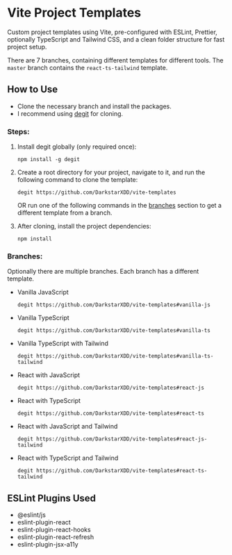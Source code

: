 # Vite Project Templates

Custom project templates using Vite, pre-configured with ESLint, Prettier, optionally TypeScript and Tailwind CSS, and a clean folder structure for fast project setup.

There are 7 branches, containing different templates for different tools.
The `master` branch contains the `react-ts-tailwind` template.

## How to Use

- Clone the necessary branch and install the packages.
- I recommend using [degit](https://github.com/Rich-Harris/degit) for cloning.

### Steps:

1. Install degit globally (only required once):

   ```
   npm install -g degit
   ```

2. Create a root directory for your project, navigate to it, and run the following command to clone the template:

   ```
   degit https://github.com/DarkstarXDD/vite-templates
   ```

   OR run one of the following commands in the [branches](#branches) section to get a different template from a branch.

3. After cloning, install the project dependencies:

   ```
   npm install
   ```

### Branches:

Optionally there are multiple branches. Each branch has a different template.

- Vanilla JavaScript

  ```
  degit https://github.com/DarkstarXDD/vite-templates#vanilla-js
  ```

- Vanilla TypeScript

  ```
  degit https://github.com/DarkstarXDD/vite-templates#vanilla-ts
  ```

- Vanilla TypeScript with Tailwind

  ```
  degit https://github.com/DarkstarXDD/vite-templates#vanilla-ts-tailwind
  ```

- React with JavaScript

  ```
  degit https://github.com/DarkstarXDD/vite-templates#react-js
  ```

- React with TypeScript

  ```
  degit https://github.com/DarkstarXDD/vite-templates#react-ts
  ```

- React with JavaScript and Tailwind

  ```
  degit https://github.com/DarkstarXDD/vite-templates#react-js-tailwind
  ```

- React with TypeScript and Tailwind

  ```
  degit https://github.com/DarkstarXDD/vite-templates#react-ts-tailwind
  ```

## ESLint Plugins Used

- @eslint/js
- eslint-plugin-react
- eslint-plugin-react-hooks
- eslint-plugin-react-refresh
- eslint-plugin-jsx-a11y
